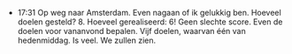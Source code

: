- 17:31 Op weg naar Amsterdam. Even nagaan of ik gelukkig ben. Hoeveel doelen gesteld? 8. Hoeveel gerealiseerd: 6! Geen slechte score. Even de doelen voor vananvond bepalen. Vijf doelen, waarvan één van hedenmiddag. Is veel. We zullen zien.